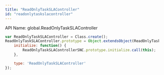 ```yaml
---
title: "ReadOnlyTaskSLAController"
id: "readonlytaskslacontroller"
---
```


API Name: global.ReadOnlyTaskSLAController

```js
var ReadOnlyTaskSLAController = Class.create();
ReadOnlyTaskSLAController.prototype = Object.extendsObject(ReadOnlyTaskSLAControllerSNC, {
	initialize: function() {
		ReadOnlyTaskSLAControllerSNC.prototype.initialize.call(this);
	},

	type: 'ReadOnlyTaskSLAController'
});
```